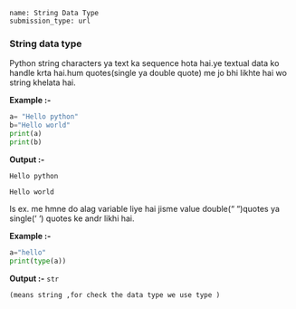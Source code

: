 ```ngMeta
name: String Data Type
submission_type: url
```

### String data type

Python string characters ya text ka sequence hota hai.ye textual data ko handle krta hai.hum quotes(single ya double quote) me jo bhi likhte hai wo string khelata hai.

**Example :-**

```python
a= "Hello python"
b="Hello world"
print(a)
print(b)
 ```
**Output :-**

`Hello python`

`Hello world`


Is ex. me hmne do alag variable liye hai jisme value double(“ “)quotes ya single(‘ ‘) quotes ke andr likhi hai.

**Example :-**
```python
a="hello"
print(type(a))
 ```
**Output :-**
`str`

`
(means string ,for check the data type we use type )
`